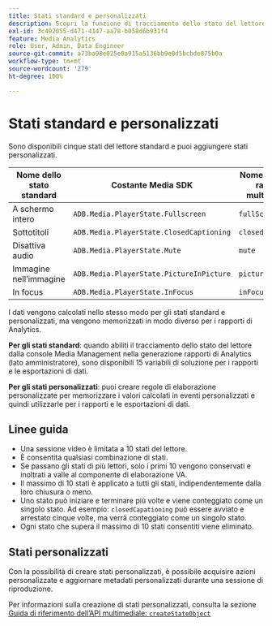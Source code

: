 ```yaml
---
title: Stati standard e personalizzati
description: Scopri la funzione di tracciamento dello stato del lettore, compresi i requisiti e le linee guida per l’implementazione e la generazione rapporti per gli stati del lettore standard e personalizzati.
exl-id: 3c492055-d471-4147-aa78-b058d6b931f4
feature: Media Analytics
role: User, Admin, Data Engineer
source-git-commit: a73ba98e025e0a915a5136bb9e0d5bcbde875b0a
workflow-type: tm+mt
source-wordcount: '279'
ht-degree: 100%

---
```


# Stati standard e personalizzati

Sono disponibili cinque stati del lettore standard e puoi aggiungere stati personalizzati.

| Nome dello stato standard | Costante Media SDK | Nome dell’API di raccolta multimediale |
|-----------------------|------------------------------------------|-----------------------------|
| A schermo intero | `ADB.Media.PlayerState.Fullscreen` | `fullScreen` |
| Sottotitoli | `ADB.Media.PlayerState.ClosedCaptioning` | `closedCaptioning` |
| Disattiva audio | `ADB.Media.PlayerState.Mute` | `mute` |
| Immagine nell’immagine | `ADB.Media.PlayerState.PictureInPicture` | `pictureInPicture` |
| In focus | `ADB.Media.PlayerState.InFocus` | `inFocus` |

I dati vengono calcolati nello stesso modo per gli stati standard e personalizzati, ma vengono memorizzati in modo diverso per i rapporti di Analytics.

**Per gli stati standard**: quando abiliti il tracciamento dello stato del lettore dalla console Media Management nella generazione rapporti di Analytics (lato amministratore), sono disponibili 15 variabili di soluzione per i rapporti e le esportazioni di dati.

**Per gli stati personalizzati**: puoi creare regole di elaborazione personalizzate per memorizzare i valori calcolati in eventi personalizzati e quindi utilizzarle per i rapporti e le esportazioni di dati.

## Linee guida

* Una sessione video è limitata a 10 stati del lettore.
* È consentita qualsiasi combinazione di stati.
* Se passano gli stati di più lettori, solo i primi 10 vengono conservati e inoltrati a valle al componente di elaborazione VA.
* Il massimo di 10 stati è applicato a tutti gli stati, indipendentemente dalla loro chiusura o meno.
* Uno stato può iniziare e terminare più volte e viene conteggiato come un singolo stato. Ad esempio: `closedCapationing` può essere avviato e arrestato cinque volte, ma verrà conteggiato come un singolo stato.
* Ogni stato che supera il massimo di 10 stati consentiti viene eliminato.

## Stati personalizzati

Con la possibilità di creare stati personalizzati, è possibile acquisire azioni personalizzate e aggiornare metadati personalizzati durante una sessione di riproduzione.

Per informazioni sulla creazione di stati personalizzati, consulta la sezione [Guida di riferimento dell’API multimediale: `createStateObject`](https://aep-sdks.gitbook.io/docs/using-mobile-extensions/adobe-media-analytics/media-api-reference#createstateobject)
